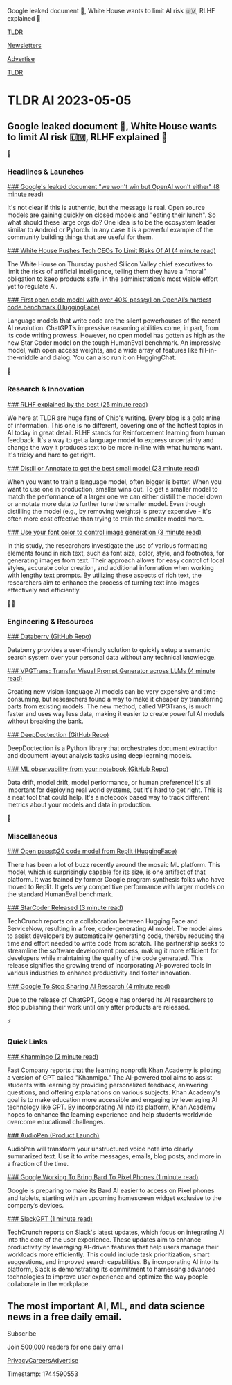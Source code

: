 Google leaked document 📃, White House wants to limit AI risk 🇺🇲, RLHF explained 📖

[TLDR](/)

[Newsletters](/newsletters)

[Advertise](https://advertise.tldr.tech/)

[TLDR](/)

# TLDR AI 2023-05-05

## Google leaked document 📃, White House wants to limit AI risk 🇺🇲, RLHF explained 📖

🚀

### Headlines & Launches

[### Google's leaked document "we won't win but OpenAI won't either" (8 minute read)](https://www.semianalysis.com/p/google-we-have-no-moat-and-neither?utm_source=tldrai)

It's not clear if this is authentic, but the message is real. Open source models are gaining quickly on closed models and "eating their lunch". So what should these large orgs do? One idea is to be the ecosystem leader similar to Android or Pytorch. In any case it is a powerful example of the community building things that are useful for them.

[### White House Pushes Tech CEOs To Limit Risks Of AI (4 minute read)](https://www.nytimes.com/2023/05/04/technology/us-ai-research-regulation.html?utm_source=tldrai)

The White House on Thursday pushed Silicon Valley chief executives to limit the risks of artificial intelligence, telling them they have a “moral” obligation to keep products safe, in the administration’s most visible effort yet to regulate AI.

[### First open code model with over 40% pass@1 on OpenAI’s hardest code benchmark (HuggingFace)](https://huggingface.co/bigcode/starcoder?utm_source=tldrai)

Language models that write code are the silent powerhouses of the recent AI revolution. ChatGPT’s impressive reasoning abilities come, in part, from its code writing prowess. However, no open model has gotten as high as the new Star Coder model on the tough HumanEval benchmark. An impressive model, with open access weights, and a wide array of features like fill-in-the-middle and dialog. You can also run it on HuggingChat.

🧠

### Research & Innovation

[### RLHF explained by the best (25 minute read)](https://huyenchip.com/2023/05/02/rlhf.html?utm_source=tldrai)

We here at TLDR are huge fans of Chip's writing. Every blog is a gold mine of information. This one is no different, covering one of the hottest topics in AI today in great detail. RLHF stands for Reinforcement learning from human feedback. It's a way to get a language model to express uncertainty and change the way it produces text to be more in-line with what humans want. It's tricky and hard to get right.

[### Distill or Annotate to get the best small model (23 minute read)](https://arxiv.org/abs/2305.01645?utm_source=tldrai)

When you want to train a language model, often bigger is better. When you want to use one in production, smaller wins out. To get a smaller model to match the performance of a larger one we can either distill the model down or annotate more data to further tune the smaller model. Even though distilling the model (e.g., by removing weights) is pretty expensive - it's often more cost effective than trying to train the smaller model more.

[### Use your font color to control image generation (3 minute read)](https://rich-text-to-image.github.io/?utm_source=tldrai)

In this study, the researchers investigate the use of various formatting elements found in rich text, such as font size, color, style, and footnotes, for generating images from text. Their approach allows for easy control of local styles, accurate color creation, and additional information when working with lengthy text prompts. By utilizing these aspects of rich text, the researchers aim to enhance the process of turning text into images effectively and efficiently.

👨‍💻

### Engineering & Resources

[### Databerry (GitHub Repo)](https://github.com/gmpetrov/databerry?utm_source=tldrai)

Databerry provides a user-friendly solution to quickly setup a semantic search system over your personal data without any technical knowledge.

[### VPGTrans: Transfer Visual Prompt Generator across LLMs (4 minute read)](https://vpgtrans.github.io/?utm_source=tldrai)

Creating new vision-language AI models can be very expensive and time-consuming, but researchers found a way to make it cheaper by transferring parts from existing models. The new method, called VPGTrans, is much faster and uses way less data, making it easier to create powerful AI models without breaking the bank.

[### DeepDoctection (GitHub Repo)](https://github.com/deepdoctection/deepdoctection?utm_source=tldrai)

DeepDoctection is a Python library that orchestrates document extraction and document layout analysis tasks using deep learning models.

[### ML observability from your notebook (GitHub Repo)](https://github.com/Arize-ai/phoenix?utm_source=tldrai)

Data drift, model drift, model performance, or human preference! It's all important for deploying real world systems, but it's hard to get right. This is a neat tool that could help. It's a notebook based way to track different metrics about your models and data in production.

🎁

### Miscellaneous

[### Open pass@20 code model from Replit (HuggingFace)](https://huggingface.co/replit/replit-code-v1-3b?utm_source=tldrai)

There has been a lot of buzz recently around the mosaic ML platform. This model, which is surprisingly capable for its size, is one artifact of that platform. It was trained by former Google program synthesis folks who have moved to Replit. It gets very competitive performance with larger models on the standard HumanEval benchmark.

[### StarCoder Released (3 minute read)](https://techcrunch.com/2023/05/04/hugging-face-and-servicenow-release-a-free-code-generating-model/?utm_source=tldrai)

TechCrunch reports on a collaboration between Hugging Face and ServiceNow, resulting in a free, code-generating AI model. The model aims to assist developers by automatically generating code, thereby reducing the time and effort needed to write code from scratch. The partnership seeks to streamline the software development process, making it more efficient for developers while maintaining the quality of the code generated. This release signifies the growing trend of incorporating AI-powered tools in various industries to enhance productivity and foster innovation.

[### Google To Stop Sharing AI Research (4 minute read)](https://archive.ph/rUQxM?utm_source=tldrai)

Due to the release of ChatGPT, Google has ordered its AI researchers to stop publishing their work until only after products are released.

⚡️

### Quick Links

[### Khanmingo (2 minute read)](https://www.fastcompany.com/90891522/the-learning-nonprofit-khan-academy-piloting-a-version-of-gpt-called-khanmigo?utm_source=tldrai)

Fast Company reports that the learning nonprofit Khan Academy is piloting a version of GPT called "Khanmigo." The AI-powered tool aims to assist students with learning by providing personalized feedback, answering questions, and offering explanations on various subjects. Khan Academy's goal is to make education more accessible and engaging by leveraging AI technology like GPT. By incorporating AI into its platform, Khan Academy hopes to enhance the learning experience and help students worldwide overcome educational challenges.

[### AudioPen (Product Launch)](https://www.producthunt.com/posts/audiopen?utm_source=tldrai)

AudioPen will transform your unstructured voice note into clearly summarized text. Use it to write messages, emails, blog posts, and more in a fraction of the time.

[### Google Working To Bring Bard To Pixel Phones (1 minute read)](https://9to5google.com/2023/05/04/google-bard-ai-pixel-widget/?utm_source=tldrai)

Google is preparing to make its Bard AI easier to access on Pixel phones and tablets, starting with an upcoming homescreen widget exclusive to the company’s devices.

[### SlackGPT (1 minute read)](https://techcrunch.com/2023/05/04/slack-updates-aim-to-put-ai-at-the-center-of-the-user-experience/?utm_source=tldrai)

TechCrunch reports on Slack's latest updates, which focus on integrating AI into the core of the user experience. These updates aim to enhance productivity by leveraging AI-driven features that help users manage their workloads more efficiently. This could include task prioritization, smart suggestions, and improved search capabilities. By incorporating AI into its platform, Slack is demonstrating its commitment to harnessing advanced technologies to improve user experience and optimize the way people collaborate in the workplace.

## The most important AI, ML, and data science news in a free daily email.

Subscribe

Join 500,000 readers for one daily email

[Privacy](/privacy)[Careers](https://jobs.ashbyhq.com/tldr.tech)[Advertise](/ai/advertise)

Timestamp: 1744590553